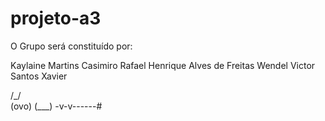 # projeto-a3
O Grupo será constituído por:

Kaylaine Martins Casimiro
Rafael Henrique Alves de Freitas
Wendel Victor Santos Xavier

/\_/\
(ovo)
(___)
-v-v------#
